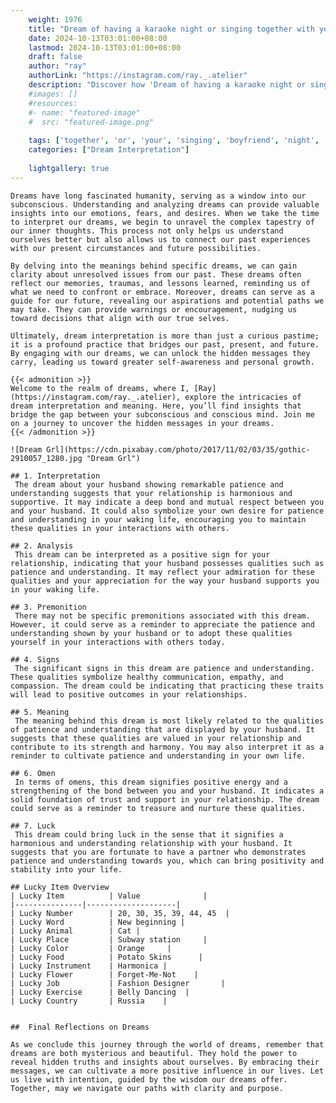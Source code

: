 ```yaml
---
    weight: 1976
    title: "Dream of having a karaoke night or singing together with your boyfriend"  # Assuming 'title' column exists
    date: 2024-10-13T03:01:00+08:00
    lastmod: 2024-10-13T03:01:00+08:00
    draft: false
    author: "ray"
    authorLink: "https://instagram.com/ray._.atelier"
    description: "Discover how 'Dream of having a karaoke night or singing together with your boyfriend' can interpret your future and uncover its significant meanings in your life."
    #images: []
    #resources:
    #- name: "featured-image"
    #  src: "featured-image.png"
    
    tags: ['together', 'or', 'your', 'singing', 'boyfriend', 'night', 'Dream', 'karaoke', 'a', 'of', 'with', 'having']
    categories: ["Dream Interpretation"]
    
    lightgallery: true
---
```

    
    Dreams have long fascinated humanity, serving as a window into our subconscious. Understanding and analyzing dreams can provide valuable insights into our emotions, fears, and desires. When we take the time to interpret our dreams, we begin to unravel the complex tapestry of our inner thoughts. This process not only helps us understand ourselves better but also allows us to connect our past experiences with our present circumstances and future possibilities.
    
    By delving into the meanings behind specific dreams, we can gain clarity about unresolved issues from our past. These dreams often reflect our memories, traumas, and lessons learned, reminding us of what we need to confront or embrace. Moreover, dreams can serve as a guide for our future, revealing our aspirations and potential paths we may take. They can provide warnings or encouragement, nudging us toward decisions that align with our true selves.
    
    Ultimately, dream interpretation is more than just a curious pastime; it is a profound practice that bridges our past, present, and future. By engaging with our dreams, we can unlock the hidden messages they carry, leading us toward greater self-awareness and personal growth.
    
    {{< admonition >}}
    Welcome to the realm of dreams, where I, [Ray](https://instagram.com/ray._.atelier), explore the intricacies of dream interpretation and meaning. Here, you’ll find insights that bridge the gap between your subconscious and conscious mind. Join me on a journey to uncover the hidden messages in your dreams.
    {{< /admonition >}}
    
    ![Dream Grl](https://cdn.pixabay.com/photo/2017/11/02/03/35/gothic-2910057_1280.jpg "Dream Grl")
    
    ## 1. Interpretation
     The dream about your husband showing remarkable patience and understanding suggests that your relationship is harmonious and supportive. It may indicate a deep bond and mutual respect between you and your husband. It could also symbolize your own desire for patience and understanding in your waking life, encouraging you to maintain these qualities in your interactions with others.
    
    ## 2. Analysis
     This dream can be interpreted as a positive sign for your relationship, indicating that your husband possesses qualities such as patience and understanding. It may reflect your admiration for these qualities and your appreciation for the way your husband supports you in your waking life.
    
    ## 3. Premonition
     There may not be specific premonitions associated with this dream. However, it could serve as a reminder to appreciate the patience and understanding shown by your husband or to adopt these qualities yourself in your interactions with others today.
    
    ## 4. Signs
     The significant signs in this dream are patience and understanding. These qualities symbolize healthy communication, empathy, and compassion. The dream could be indicating that practicing these traits will lead to positive outcomes in your relationships.
    
    ## 5. Meaning
     The meaning behind this dream is most likely related to the qualities of patience and understanding that are displayed by your husband. It suggests that these qualities are valued in your relationship and contribute to its strength and harmony. You may also interpret it as a reminder to cultivate patience and understanding in your own life.
    
    ## 6. Omen
     In terms of omens, this dream signifies positive energy and a strengthening of the bond between you and your husband. It indicates a solid foundation of trust and support in your relationship. The dream could serve as a reminder to treasure and nurture these qualities.
    
    ## 7. Luck
     This dream could bring luck in the sense that it signifies a harmonious and understanding relationship with your husband. It suggests that you are fortunate to have a partner who demonstrates patience and understanding towards you, which can bring positivity and stability into your life.
    
    ## Lucky Item Overview
    | Lucky Item          | Value              |
    |---------------|--------------------|
    | Lucky Number        | 20, 30, 35, 39, 44, 45  |
    | Lucky Word          | New beginning |
    | Lucky Animal        | Cat |
    | Lucky Place         | Subway station     |
    | Lucky Color         | Orange     |
    | Lucky Food          | Potato Skins      |
    | Lucky Instrument    | Harmonica |
    | Lucky Flower        | Forget-Me-Not    |
    | Lucky Job           | Fashion Designer       |
    | Lucky Exercise      | Belly Dancing  |
    | Lucky Country       | Russia    |
    
    
    ##  Final Reflections on Dreams
    
    As we conclude this journey through the world of dreams, remember that dreams are both mysterious and beautiful. They hold the power to reveal hidden truths and insights about ourselves. By embracing their messages, we can cultivate a more positive influence in our lives. Let us live with intention, guided by the wisdom our dreams offer. Together, may we navigate our paths with clarity and purpose.
    